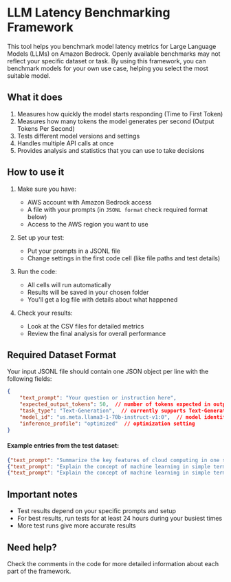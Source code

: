 # LLM Latency Benchmarking Framework

This tool helps you benchmark model latency metrics for Large Language Models (LLMs) on Amazon Bedrock. Openly available benchmarks may not reflect your specific dataset or task. By using this framework, you can benchmark models for your own use case, helping you select the most suitable model.

## What it does

1. Measures how quickly the model starts responding (Time to First Token)
2. Measures how many tokens the model generates per second (Output Tokens Per Second)
3. Tests different model versions and settings
4. Handles multiple API calls at once
5. Provides analysis and statistics that you can use to take decisions

## How to use it

1. Make sure you have:
   - AWS account with Amazon Bedrock access
   - A file with your prompts (in `JSONL format` check required format below)
   - Access to the AWS region you want to use

2. Set up your test:
   - Put your prompts in a JSONL file
   - Change settings in the first code cell (like file paths and test details)

3. Run the code:
   - All cells will run automatically
   - Results will be saved in your chosen folder
   - You'll get a log file with details about what happened

4. Check your results:
   - Look at the CSV files for detailed metrics
   - Review the final analysis for overall performance

## Required Dataset Format

Your input JSONL file should contain one JSON object per line with the following fields:

```json
{
    "text_prompt": "Your question or instruction here",
    "expected_output_tokens": 50,  // number of tokens expected in output
    "task_type": "Text-Generation",  // currently supports Text-Generation
    "model_id": "us.meta.llama3-1-70b-instruct-v1:0",  // model identifier
    "inference_profile": "optimized"  // optimization setting
}
```

#### Example entries from the test dataset:

```json
{"text_prompt": "Summarize the key features of cloud computing in one sentence.", "expected_output_tokens": 50, "task_type": "Text-Generation", "model_id": "us.meta.llama3-1-70b-instruct-v1:0", "inference_profile": "optimized"}
{"text_prompt": "Explain the concept of machine learning in simple terms.", "expected_output_tokens": 50, "task_type": "Text-Generation", "model_id": "us.anthropic.claude-3-5-haiku-20241022-v1:0", "inference_profile": "optimized"}
{"text_prompt": "Explain the concept of machine learning in simple terms.", "expected_output_tokens": 50, "task_type": "Text-Generation", "model_id": "us.anthropic.claude-3-5-haiku-20241022-v1:0", "inference_profile": "standard"}
```

## Important notes

- Test results depend on your specific prompts and setup
- For best results, run tests for at least 24 hours during your busiest times
- More test runs give more accurate results

## Need help?

Check the comments in the code for more detailed information about each part of the framework.